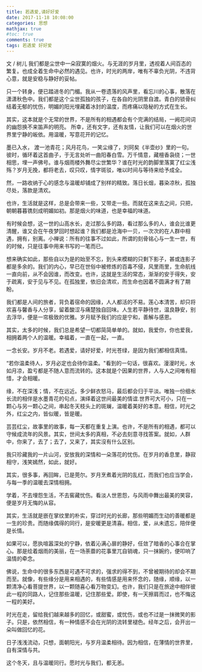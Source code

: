 ```yaml
---
title: 若遇爱,请好好爱
date: 2017-11-18 10:08:00
categories: 思想
mathjax: true
#toc: true
comments: true
tags: 若遇爱 好好爱
---
```

文 / 树儿
我们都是尘世中一朵寂寞的烟火。与无涯的岁月里，透视着人间百态的繁复。也成全着生命中必然的遇见。也许，时光的两岸，唯有不辜负光阴，不违背心意，就是安稳与静好的妥帖。<!--more-->

只一个转身，便已踏进冬的门楣。我从一卷遗落的风声里，看忘川的心事，散落在潇潇秋色中。我们都是这个尘世孤独的孩子，在各自的光阴里自渡。青白的锁骨纠结着无郁的忧伤，明媚的阳光埋藏着冰封的温度，而疼痛以隐秘的方式在生长。

其实，这本就是个无常的世界，不是所有的相遇都会有个完满的结局，一阙花间词的幽怨换不来笛声的明亮。 所幸，还有文字，还有友情，让我们可以在烟火的世界里宁静的皈依。用温暖，写意花开的记忆。

墨已入水， 渡一池青花；风月花鸟，一笑尘缘了，刘珂矣《半壶纱》里的一句。彼时，循环着这首曲子，于无言处听一曲阳春白雪。万千情意，藏檀香袅绕；一世相思，埋一声佛号。谁与烟雨楼外舞尽尘世繁华？谁在时光的韵脚里落寞了红尘浅殇？岁月无挽，都将老去，叹只叹，情字斑驳，唯以时间与等待来给予成全。

然，一路收纳于心的感念与温暖却铺成了别样的精致。落日长烟，暮染凉秋，孤独尽处，落款是清欢。

也许，生活就是这样，总是会带来一些，又带走一些。而就在这来去之间，只把，朝朝暮暮镌刻成明媚如初。那是烟火的味道，也是幸福的味道。

有时候会想，这一世的山高水长，走过那么多的路，看过那么多的人，谁会比谁更清醒，谁又会在午夜梦回时想起谁？我们都是沧海中一贝，一次次的在人群中相遇，拥有，别离。小禅说：所有的往事不过如此，所谓的刻骨铭心与一生一世，有的时候，只是往事中用来书写的一笔而已。

想来确实如此，那些自以为是的始至不忘，到头来模糊的只剩下影子，甚或连影子都是多余的。我们的内心，早已在世俗中被修炼的百毒不侵，风里雨里，生命航线一直向前，从不会因谁，而改变。也许，这就是生活的常态，渐渐的安于得失，安于疏离，安于见与不见。在孤独里，依旧会清欢，而生命也因着不圆满才有了期盼。

我们都是人间的旅者，背负着宿命的因缘，人人都活的不易。莲心本清苦，却只将欢喜与馨香与人分享，留着酸涩与痛楚独自回味。人生若平静待世，温良静安，别去浮华，便是一帘极致的优雅。岁月赋予我们的应是宁和，善解与感恩。

其实，太多的时候，我们总是希望一切都简简单单的。就如，我爱你，你也爱我，相拥着两个人的温暖。幸福着，一直在一起，一直。

一念长安。岁月不老。若遇爱，请好好爱，时光苍绿，是因为我们都相信真情。

“若你温柔待人，岁月必定也会待你温柔。"看到的一句话，很喜欢。漫漫时光，水如月凉，盈亏都是不随人意而流转的。这本就是个因果的世界，人与人之间唯有相惜，才会相暖。

缘，不在深浅；情，不在远近。多少鲜衣怒马，最后都会归于平淡。唯独一份细水长流的相伴是水墨青花的句点，演绎着这世间最美的情谊.世界可大可小，只在一颗心与另一颗心之间，串起冬天枝头上的斑斓，温暖着美好的本意。相信，时光之外，红尘之内，皆似暖，皆是暖。

芸芸红尘，故事里的故事，每一天都在重复上演。也许，不是所有的相遇，都可以守候成流年的风景。其实，世间太多的真相，不必去刻意寻找答案。就如，人群中，你来了，去了；去了，又来了，其实沒有什么区别。

我只珍藏我的一片山河，安放我的深情和一朵落花的忧伤。在岁月的香息里，静寂相守，浅笑嫣然，如此，就好。

其实，很多事，再回眸，已是莞尔。岁月烹煮着光阴的乱红，而我们也应当学会，与每一季的温暖去深情相拥。

学着，不去埋怨生活，不去窖藏忧伤。看淡人世恩怨，与风雨中舞出最美的笑容，便是岁月无悔的从容。

其实，生活就是嵌在掌纹里的朴实，穿过时光的长廊，那些明媚而生动的善暖都是一生的珍贵。而随缘偶得的同行，是安暖更是清喜。相信，爱，从未遗忘，陪伴便是长情。

如果可以，愿执喧嚣深处的宁静，依着沁满心扉的静好，任敛了暗香的心事合在掌心。那是绘着烟雨的美丽，在一场荼蘼的花事里兀自销魂，只一抹婉约，便叩响了温情的牵念。

佛说，生命中的很多东西是可遇不可求的，强求的得不到，不曾被期待的却会不期而至。就像，有些缘分是用来相遇的，有些情感是用来怀念的，随缘，顺缘，以一颗清净心看菩提世界，以一颗随喜心看万物变幻。也许，我们只是在旅途中相伴彼此一程的同路人，记住那些温暖，记住那些爱。即使，有一天擦肩而过，也不悔这一程的美好。

时光在走，留给我们越来越多的回忆，或甜蜜，或忧伤，或也不过是一抹微笑的影子。只是，依然相信，有一种情感不会在光阴的流转里褪色。经年之后，会开出一朵叫做回忆的花。

日子浅浅流动，只想，面朝阳光，与岁月温柔相待。因为相信，在薄情的世界里，自有深情与共。

这个冬天，且与温暖同行。愿时光与我们，都无恙。
